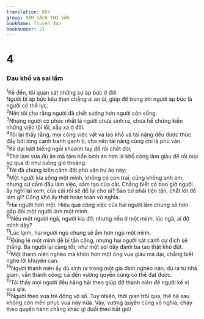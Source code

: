 ```yaml
---
translation: BDY
group: NĂM SÁCH THƠ VĂN
bookName: Truyền đạo 
bookNumber: 21
---
```


<div class="title"><h1>4</h1><h3>Đau khổ và sai lầm</h3></div>
<span class="verse tr_4_1"><sup>1</sup>Kế đến, tôi quan sát những sự áp bức ở đời.<br/>Người bị áp bức kêu than chẳng ai an ủi, giúp đỡ trong khi người áp bức là người có thế lực.<br/></span>
<span class="verse tr_4_2"><sup>2</sup>Nên tôi cho rằng người đã chết sướng hơn người còn sống.<br/></span>
<span class="verse tr_4_3"><sup>3</sup>Nhưng người có phúc nhất là người chưa sinh ra, chưa hề chứng kiến những việc tội lỗi, xấu xa ở đời.<br/></span>
<span class="verse tr_4_4"><sup>4</sup>Tôi lại thấy rằng, mọi công việc vất vả lao khổ và tài năng đều được thúc đẩy bởi lòng cạnh tranh ganh tị, cho nên tài năng cũng chỉ là phù vân.<br/></span>
<span class="verse tr_4_5"><sup>5</sup>Kẻ dại lười biếng ngồi khoanh tay để rồi chết đói;<br/></span>
<span class="verse tr_4_6"><sup>6</sup>Thà làm vừa đủ ăn mà tâm hồn bình an hơn là khổ công làm giàu để rồi mọi sự qua đi như luồng gió thoảng.<br/></span>
<span class="verse tr_4_7"><sup>7</sup>Tôi đã chứng kiến cảnh đời phù vân hư ảo này:<br/></span>
<span class="verse tr_4_8"><sup>8</sup>Một người kia sống một mình, không có con trai, cũng không anh em, nhưng cứ cắm đầu làm việc, sắm tạo của cải. Chẳng biết có bao giờ người ấy nghĩ lại xem, của cải rồi sẽ để lại cho ai? Sao cứ phải tiện tặn, chắt lót để làm gì? Công khó ấy thật hoàn toàn vô nghĩa.<br/></span>
<span class="verse tr_4_9"><sup>9</sup>Hai người hơn một. Hiệu quả công việc của hai người làm chung sẽ hơn gấp đôi một người làm một mình.<br/></span>
<span class="verse tr_4_10"><sup>10</sup>Nếu một người ngã, người kia đỡ; nhưng nếu ở một mình, lúc ngã, ai đỡ mình dậy?<br/></span>
<span class="verse tr_4_11"><sup>11</sup>Lúc lạnh, hai người ngủ chung sẽ ấm hơn ngủ một mình.<br/></span>
<span class="verse tr_4_12"><sup>12</sup>Đứng lẻ một mình dễ bị tấn công, nhưng hai người sát cánh cự địch sẽ thắng. Ba người lại càng tốt, như một sợi dây đánh ba tao thật khó đứt.<br/></span>
<span class="verse tr_4_13"><sup>13</sup>Một thanh niên nghèo mà khôn hơn một ông vua giàu mà dại, chẳng biết nghe lời khuyên can.<br/></span>
<span class="verse tr_4_14"><sup>14</sup>Người thanh niên ấy dù sinh ra trong một gia đình nghèo nàn, dù ra từ nhà giam, vẫn thành công; cả đến vương quyền cũng có thể đạt được.<br/></span>
<span class="verse tr_4_15"><sup>15</sup>Tôi thấy mọi người đều hăng hái theo giúp đỡ thanh niên để người kế vị vua già.<br/></span>
<span class="verse tr_4_16"><sup>16</sup>Người theo vua trẻ đông vô số. Tuy nhiên, thời gian trôi qua, thế hệ sau không còn mến phục vua này nữa. Vậy, vương quyền cũng vô nghĩa; chạy theo quyền hành chẳng khác gì đuổi theo bắt gió!</span>
